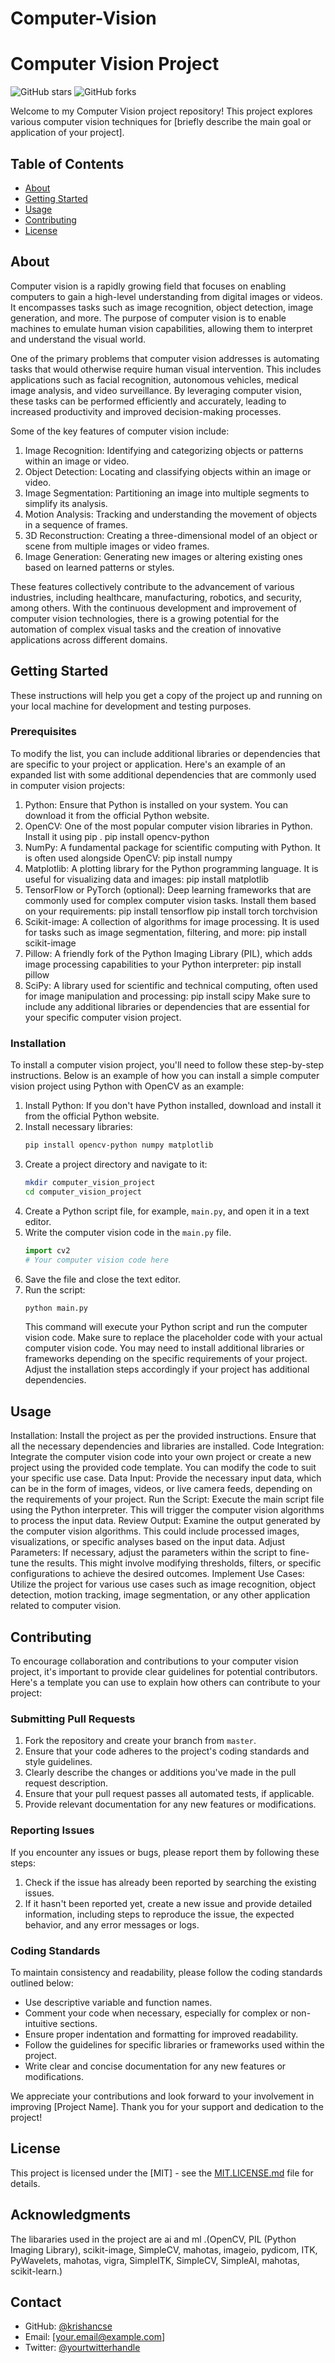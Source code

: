 # Computer-Vision
# Computer Vision Project

![GitHub stars](https://img.shields.io/github/stars/krishancse/computer-vision-project)
![GitHub forks](https://img.shields.io/github/forks/krishancse/computer-vision-project)

Welcome to my Computer Vision project repository! This project explores various computer vision techniques for [briefly describe the main goal or application of your project].

## Table of Contents
- [About](#about)
- [Getting Started](#getting-started)
- [Usage](#usage)
- [Contributing](#contributing)
- [License](#license)

## About
Computer vision is a rapidly growing field that focuses on enabling computers to gain a high-level understanding from digital images or videos. It encompasses tasks such as image recognition, object detection, image generation, and more. The purpose of computer vision is to enable machines to emulate human vision capabilities, allowing them to interpret and understand the visual world.

One of the primary problems that computer vision addresses is automating tasks that would otherwise require human visual intervention. This includes applications such as facial recognition, autonomous vehicles, medical image analysis, and video surveillance. By leveraging computer vision, these tasks can be performed efficiently and accurately, leading to increased productivity and improved decision-making processes.

Some of the key features of computer vision include:

1. Image Recognition: Identifying and categorizing objects or patterns within an image or video.
2. Object Detection: Locating and classifying objects within an image or video.
3. Image Segmentation: Partitioning an image into multiple segments to simplify its analysis.
4. Motion Analysis: Tracking and understanding the movement of objects in a sequence of frames.
5. 3D Reconstruction: Creating a three-dimensional model of an object or scene from multiple images or video frames.
6. Image Generation: Generating new images or altering existing ones based on learned patterns or styles.

These features collectively contribute to the advancement of various industries, including healthcare, manufacturing, robotics, and security, among others. With the continuous development and improvement of computer vision technologies, there is a growing potential for the automation of complex visual tasks and the creation of innovative applications across different domains.
## Getting Started
These instructions will help you get a copy of the project up and running on your local machine for development and testing purposes.

### Prerequisites
To modify the list, you can include additional libraries or dependencies that are specific to your project or application. Here's an example of an expanded list with some additional dependencies that are commonly used in computer vision projects:
1. Python: Ensure that Python is installed on your system. You can download it from the official Python website.
2. OpenCV: One of the most popular computer vision libraries in Python. Install it using pip .
   pip install opencv-python
3. NumPy: A fundamental package for scientific computing with Python. It is often used alongside OpenCV:
   pip install numpy
4. Matplotlib: A plotting library for the Python programming language. It is useful for visualizing data and images:
   pip install matplotlib
5. TensorFlow or PyTorch (optional): Deep learning frameworks that are commonly used for complex computer vision tasks. Install them based on your requirements:
   pip install tensorflow
   pip install torch torchvision
6. Scikit-image: A collection of algorithms for image processing. It is used for tasks such as image segmentation, filtering, and more:
   pip install scikit-image
7. Pillow: A friendly fork of the Python Imaging Library (PIL), which adds image processing capabilities to your Python interpreter:
   pip install pillow
8. SciPy: A library used for scientific and technical computing, often used for image manipulation and processing:
   pip install scipy
Make sure to include any additional libraries or dependencies that are essential for your specific computer vision project.

### Installation
To install a computer vision project, you'll need to follow these step-by-step instructions. Below is an example of how you can install a simple computer vision project using Python with OpenCV as an example:
1. Install Python: If you don't have Python installed, download and install it from the official Python website.
2. Install necessary libraries:
   ```bash
   pip install opencv-python numpy matplotlib
   ```
3. Create a project directory and navigate to it:
   ```bash
   mkdir computer_vision_project
   cd computer_vision_project
   ```
4. Create a Python script file, for example, `main.py`, and open it in a text editor.
5. Write the computer vision code in the `main.py` file.
   ```python
   import cv2
   # Your computer vision code here
   ```
6. Save the file and close the text editor.
7. Run the script:
   ```bash
   python main.py
   ```
   This command will execute your Python script and run the computer vision code.
Make sure to replace the placeholder code with your actual computer vision code. You may need to install additional libraries or frameworks depending on the specific requirements of your project. Adjust the installation steps accordingly if your project has additional dependencies.

## Usage
Installation: Install the project as per the provided instructions. Ensure that all the necessary dependencies and libraries are installed.
Code Integration: Integrate the computer vision code into your own project or create a new project using the provided code template. You can modify the code to suit your specific use case.
Data Input: Provide the necessary input data, which can be in the form of images, videos, or live camera feeds, depending on the requirements of your project.
Run the Script: Execute the main script file using the Python interpreter. This will trigger the computer vision algorithms to process the input data.
Review Output: Examine the output generated by the computer vision algorithms. This could include processed images, visualizations, or specific analyses based on the input data.
Adjust Parameters: If necessary, adjust the parameters within the script to fine-tune the results. This might involve modifying thresholds, filters, or specific configurations to achieve the desired outcomes.
Implement Use Cases: Utilize the project for various use cases such as image recognition, object detection, motion tracking, image segmentation, or any other application related to computer vision.

## Contributing
To encourage collaboration and contributions to your computer vision project, it's important to provide clear guidelines for potential contributors. Here's a template you can use to explain how others can contribute to your project:

### Submitting Pull Requests

1. Fork the repository and create your branch from `master`.
2. Ensure that your code adheres to the project's coding standards and style guidelines.
3. Clearly describe the changes or additions you've made in the pull request description.
4. Ensure that your pull request passes all automated tests, if applicable.
5. Provide relevant documentation for any new features or modifications.

### Reporting Issues

If you encounter any issues or bugs, please report them by following these steps:

1. Check if the issue has already been reported by searching the existing issues.
2. If it hasn't been reported yet, create a new issue and provide detailed information, including steps to reproduce the issue, the expected behavior, and any error messages or logs.

### Coding Standards

To maintain consistency and readability, please follow the coding standards outlined below:

- Use descriptive variable and function names.
- Comment your code when necessary, especially for complex or non-intuitive sections.
- Ensure proper indentation and formatting for improved readability.
- Follow the guidelines for specific libraries or frameworks used within the project.
- Write clear and concise documentation for any new features or modifications.

We appreciate your contributions and look forward to your involvement in improving [Project Name]. Thank you for your support and dedication to the project!

## License
This project is licensed under the [MIT] - see the [MIT.LICENSE.md](LICENSE.md) file for details.

## Acknowledgments
The libararies used in the project are ai and ml .(OpenCV, PIL (Python Imaging Library), scikit-image, SimpleCV, mahotas, imageio, pydicom, ITK, PyWavelets, mahotas, vigra, SimpleITK, SimpleCV, SimpleAI, mahotas, scikit-learn.)

## Contact
- GitHub: [@krishancse](https://github.com/krishancse)
- Email: [your.email@example.com]
- Twitter: [@yourtwitterhandle](https://twitter.com/yourtwitterhandle)
